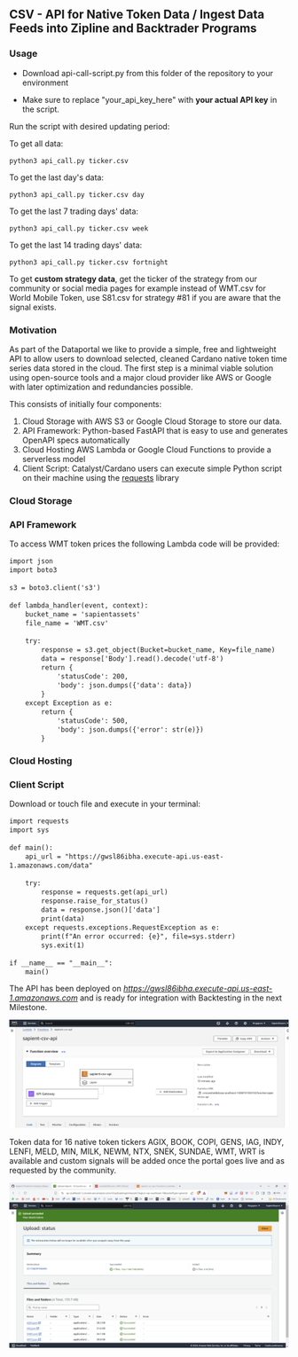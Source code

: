 ## CSV - API for Native Token Data / Ingest Data Feeds into Zipline and Backtrader Programs

### Usage

* Download api-call-script.py from this folder of the repository to your environment
  
* Make sure to replace "your_api_key_here" with **your actual API key** in the script.

Run the script with desired updating period:


To get all data: 
~~~
python3 api_call.py ticker.csv
~~~

To get the last day's data: 
~~~
python3 api_call.py ticker.csv day
~~~

To get the last 7 trading days' data: 
~~~
python3 api_call.py ticker.csv week
~~~

To get the last 14 trading days' data: 
~~~
python3 api_call.py ticker.csv fortnight
~~~

To get **custom strategy data**, get the ticker of the strategy from our community or social media pages for example instead of WMT.csv for World Mobile Token, use S81.csv for strategy #81 if you are aware that the signal exists.


### Motivation
As part of the Dataportal we like to provide a simple, free and lightweight API to allow users to download selected, cleaned Cardano native token time series data stored in the cloud. The first step is a minimal viable solution using open-source tools and a major cloud provider like AWS or Google with later optimization and redundancies possible.

This consists of initially four components:

1. Cloud Storage with AWS S3 or Google Cloud Storage to store our data.
2. API Framework: Python-based FastAPI that is easy to use and generates OpenAPI specs automatically
3. Cloud Hosting AWS Lambda or Google Cloud Functions to provide a serverless model
4. Client Script: Catalyst/Cardano users can execute simple Python script on their machine using the [requests](https://pypi.org/project/requests/) library

### Cloud Storage

### API Framework
To access WMT token prices the following Lambda code will be provided:

~~~
import json
import boto3

s3 = boto3.client('s3')

def lambda_handler(event, context):
    bucket_name = 'sapientassets'
    file_name = 'WMT.csv'
    
    try:
        response = s3.get_object(Bucket=bucket_name, Key=file_name)
        data = response['Body'].read().decode('utf-8')
        return {
            'statusCode': 200,
            'body': json.dumps({'data': data})
        }
    except Exception as e:
        return {
            'statusCode': 500,
            'body': json.dumps({'error': str(e)})
        }
~~~

### Cloud Hosting

### Client Script
Download or touch file and execute in your terminal:

~~~
import requests
import sys

def main():
    api_url = "https://gwsl86ibha.execute-api.us-east-1.amazonaws.com/data"
    
    try:
        response = requests.get(api_url)
        response.raise_for_status()
        data = response.json()['data']
        print(data)
    except requests.exceptions.RequestException as e:
        print(f"An error occurred: {e}", file=sys.stderr)
        sys.exit(1)

if __name__ == "__main__":
    main()
~~~

The API has been deployed on *https://gwsl86ibha.execute-api.us-east-1.amazonaws.com* and is ready for integration with Backtesting in the next Milestone.

![SapientGateway](https://github.com/Sapient-Predictive-Analytics/dataportal/blob/main/api/api_gateway.jpg)

Token data for 16 native token tickers AGIX, BOOK, COPI, GENS, IAG, INDY, LENFI, MELD, MIN, MILK, NEWM, NTX, SNEK, SUNDAE, WMT, WRT is available and custom signals will be added once the portal goes live and as requested by the community.

![Uploads](https://github.com/Sapient-Predictive-Analytics/dataportal/blob/main/api/Screenshot%20(201).png)
